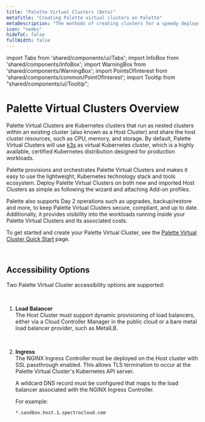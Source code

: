 ```yaml
---
title: "Palette Virtual Clusters (Beta)"
metaTitle: "Creating Palette virtual clusters on Palette"
metaDescription: "The methods of creating clusters for a speedy deployment on any CSP"
icon: "nodes"
hideToC: false
fullWidth: false
---
```


import Tabs from 'shared/components/ui/Tabs';
import InfoBox from 'shared/components/InfoBox';
import WarningBox from 'shared/components/WarningBox';
import PointsOfInterest from 'shared/components/common/PointOfInterest';
import Tooltip from "shared/components/ui/Tooltip";


# Palette Virtual Clusters Overview

Palette Virtual Clusters are Kubernetes clusters that run as nested clusters within an existing cluster (also known as a Host Cluster) and share the host cluster resources, such as CPU, memory, and storage. By default, Palette Virtual Clusters will use [k3s](https://github.com/k3s-io/k3s) as virtual Kubernetes cluster, which is a highly available, certified Kubernetes distribution designed for production workloads.


Palette provisions and orchestrates Palette Virtual Clusters and makes it easy to use the lightweight, Kubernetes technology stack and tools ecosystem. Deploy Palette Virtual Clusters on both new and imported Host Clusters as simple as following the wizard and attaching Add-on profiles.

Palette also supports Day 2 operations such as upgrades, backup/restore and more, to keep Palette Virtual Clusters secure, compliant, and up to date. Additionally, it provides visibility into the workloads running inside your Palette Virtual Clusters and its associated costs.

To get started and create your Palette Virtual Cluster, see the [Palette Virtual Cluster Quick Start](/clusters/palette-virtual-clusters/virtual-cluster-quickstart) page.


<br />

## Accessibility Options

Two Palette Virtual Cluster accessibility options are supported:<p></p><br />
1. **Load Balancer** <br />
The Host Cluster must support dynamic provisioning of load balancers, either via a Cloud Controller Manager in the public cloud or a bare metal load balancer provider, such as MetalLB.<p></p><br />

1. **Ingress** <br />
The NGINX Ingress Controller must be deployed on the Host cluster with SSL passthrough enabled. This allows TLS termination to occur at the Palette Virtual Cluster's Kubernetes API server.<br />

   A wildcard DNS record must be configured that maps to the load balancer associated with the NGINX Ingress Controller.

   For example:

   `*.sandbox.host.1.spectrocloud.com`

<br />
<br />


